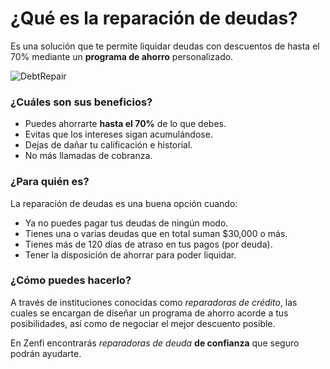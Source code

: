 # ¿Qué es la reparación de deudas?

Es una solución que te permite liquidar deudas con descuentos de hasta el 70% mediante un **programa de ahorro** personalizado.

![DebtRepair](https://github.com/zenfi/help/assets/1031639/7073911e-379c-49da-aa69-453b99c351ad)


### ¿Cuáles son sus beneficios?

* Puedes ahorrarte **hasta el 70%** de lo que debes.
* Evitas que los intereses sigan acumulándose.
* Dejas de dañar tu calificación e historial.
* No más llamadas de cobranza.


### ¿Para quién es?

La reparación de deudas es una buena opción cuando:

* Ya no puedes pagar tus deudas de ningún modo.
* Tienes una o varias deudas que en total suman $30,000 o más.
* Tienes más de 120 días de atraso en tus pagos (por deuda).
* Tener la disposición de ahorrar para poder liquidar.


### ¿Cómo puedes hacerlo?

A través de instituciones conocidas como _reparadoras de crédito_, las cuales se encargan de diseñar un programa de ahorro acorde a tus posibilidades, así como de negociar el mejor descuento posible.

En Zenfi encontrarás _reparadoras de deuda_ **de confianza** que seguro podrán ayudarte.
